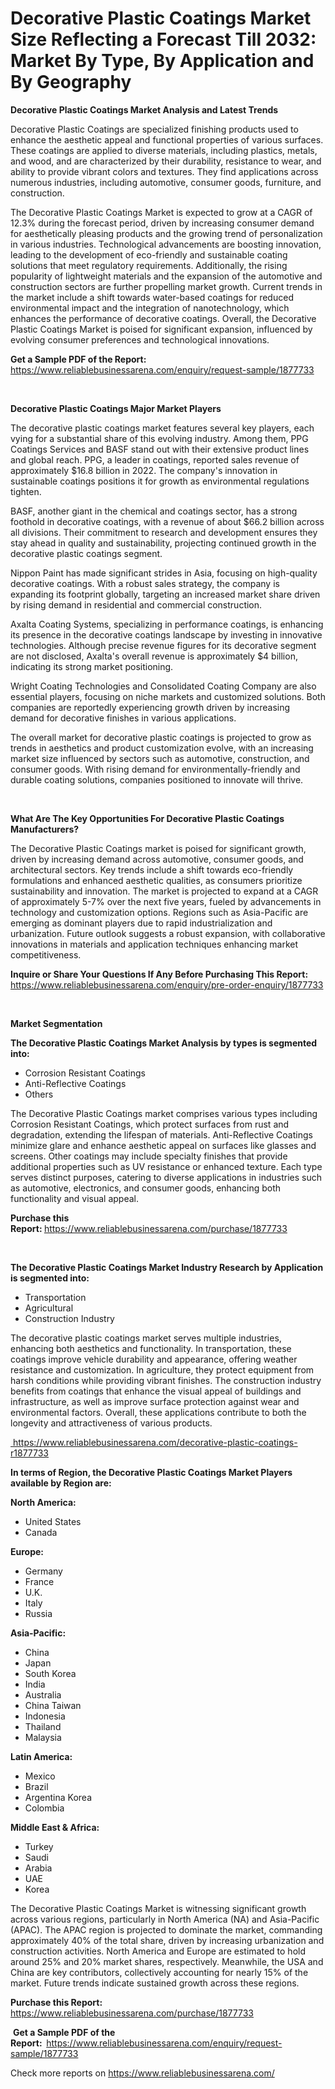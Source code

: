 <p><h1>Decorative Plastic Coatings Market Size Reflecting a Forecast Till 2032: Market By Type, By Application and By Geography</h1></p><p><strong>Decorative Plastic Coatings Market Analysis and Latest Trends</strong></p>
<p><p>Decorative Plastic Coatings are specialized finishing products used to enhance the aesthetic appeal and functional properties of various surfaces. These coatings are applied to diverse materials, including plastics, metals, and wood, and are characterized by their durability, resistance to wear, and ability to provide vibrant colors and textures. They find applications across numerous industries, including automotive, consumer goods, furniture, and construction.</p><p>The Decorative Plastic Coatings Market is expected to grow at a CAGR of 12.3% during the forecast period, driven by increasing consumer demand for aesthetically pleasing products and the growing trend of personalization in various industries. Technological advancements are boosting innovation, leading to the development of eco-friendly and sustainable coating solutions that meet regulatory requirements. Additionally, the rising popularity of lightweight materials and the expansion of the automotive and construction sectors are further propelling market growth. Current trends in the market include a shift towards water-based coatings for reduced environmental impact and the integration of nanotechnology, which enhances the performance of decorative coatings. Overall, the Decorative Plastic Coatings Market is poised for significant expansion, influenced by evolving consumer preferences and technological innovations.</p></p>
<p><strong>Get a Sample PDF of the Report:&nbsp;</strong> <a href="https://www.reliablebusinessarena.com/enquiry/request-sample/1877733?utm_campaign=1892&utm_medium=2&utm_source=Github&utm_content=ia&utm_term=04022025&utm_id=decorative-plastic-coatings">https://www.reliablebusinessarena.com/enquiry/request-sample/1877733</a></p>
<p>&nbsp;</p>
<p><strong>Decorative Plastic Coatings Major Market Players</strong></p>
<p><p>The decorative plastic coatings market features several key players, each vying for a substantial share of this evolving industry. Among them, PPG Coatings Services and BASF stand out with their extensive product lines and global reach. PPG, a leader in coatings, reported sales revenue of approximately $16.8 billion in 2022. The company's innovation in sustainable coatings positions it for growth as environmental regulations tighten.</p><p>BASF, another giant in the chemical and coatings sector, has a strong foothold in decorative coatings, with a revenue of about $66.2 billion across all divisions. Their commitment to research and development ensures they stay ahead in quality and sustainability, projecting continued growth in the decorative plastic coatings segment.</p><p>Nippon Paint has made significant strides in Asia, focusing on high-quality decorative coatings. With a robust sales strategy, the company is expanding its footprint globally, targeting an increased market share driven by rising demand in residential and commercial construction.</p><p>Axalta Coating Systems, specializing in performance coatings, is enhancing its presence in the decorative coatings landscape by investing in innovative technologies. Although precise revenue figures for its decorative segment are not disclosed, Axalta's overall revenue is approximately $4 billion, indicating its strong market positioning.</p><p>Wright Coating Technologies and Consolidated Coating Company are also essential players, focusing on niche markets and customized solutions. Both companies are reportedly experiencing growth driven by increasing demand for decorative finishes in various applications.</p><p>The overall market for decorative plastic coatings is projected to grow as trends in aesthetics and product customization evolve, with an increasing market size influenced by sectors such as automotive, construction, and consumer goods. With rising demand for environmentally-friendly and durable coating solutions, companies positioned to innovate will thrive.</p></p>
<p>&nbsp;</p>
<p><strong>What Are The Key Opportunities For Decorative Plastic Coatings Manufacturers?</strong></p>
<p><p>The Decorative Plastic Coatings market is poised for significant growth, driven by increasing demand across automotive, consumer goods, and architectural sectors. Key trends include a shift towards eco-friendly formulations and enhanced aesthetic qualities, as consumers prioritize sustainability and innovation. The market is projected to expand at a CAGR of approximately 5-7% over the next five years, fueled by advancements in technology and customization options. Regions such as Asia-Pacific are emerging as dominant players due to rapid industrialization and urbanization. Future outlook suggests a robust expansion, with collaborative innovations in materials and application techniques enhancing market competitiveness.</p></p>
<p><strong>Inquire or Share Your Questions If Any Before Purchasing This Report:</strong> <a href="https://www.reliablebusinessarena.com/enquiry/pre-order-enquiry/1877733?utm_campaign=1892&utm_medium=2&utm_source=Github&utm_content=ia&utm_term=04022025&utm_id=decorative-plastic-coatings">https://www.reliablebusinessarena.com/enquiry/pre-order-enquiry/1877733</a></p>
<p>&nbsp;</p>
<p><strong>Market Segmentation</strong></p>
<p><strong>The Decorative Plastic Coatings Market Analysis by types is segmented into:</strong></p>
<p><ul><li>Corrosion Resistant Coatings</li><li>Anti-Reflective Coatings</li><li>Others</li></ul></p>
<p><p>The Decorative Plastic Coatings market comprises various types including Corrosion Resistant Coatings, which protect surfaces from rust and degradation, extending the lifespan of materials. Anti-Reflective Coatings minimize glare and enhance aesthetic appeal on surfaces like glasses and screens. Other coatings may include specialty finishes that provide additional properties such as UV resistance or enhanced texture. Each type serves distinct purposes, catering to diverse applications in industries such as automotive, electronics, and consumer goods, enhancing both functionality and visual appeal.</p></p>
<p><strong>Purchase this Report:&nbsp;</strong><a href="https://www.reliablebusinessarena.com/purchase/1877733?utm_campaign=1892&utm_medium=2&utm_source=Github&utm_content=ia&utm_term=04022025&utm_id=decorative-plastic-coatings">https://www.reliablebusinessarena.com/purchase/1877733</a></p>
<p>&nbsp;</p>
<p><strong>The Decorative Plastic Coatings Market Industry Research by Application is segmented into:</strong></p>
<p><ul><li>Transportation</li><li>Agricultural</li><li>Construction Industry</li></ul></p>
<p><p>The decorative plastic coatings market serves multiple industries, enhancing both aesthetics and functionality. In transportation, these coatings improve vehicle durability and appearance, offering weather resistance and customization. In agriculture, they protect equipment from harsh conditions while providing vibrant finishes. The construction industry benefits from coatings that enhance the visual appeal of buildings and infrastructure, as well as improve surface protection against wear and environmental factors. Overall, these applications contribute to both the longevity and attractiveness of various products.</p></p>
<p><a href="https://www.reliablebusinessarena.com/decorative-plastic-coatings-r1877733?utm_campaign=1892&utm_medium=2&utm_source=Github&utm_content=ia&utm_term=04022025&utm_id=decorative-plastic-coatings">&nbsp;https://www.reliablebusinessarena.com/decorative-plastic-coatings-r1877733</a></p>
<p><strong>In terms of Region, the Decorative Plastic Coatings Market Players available by Region are:</strong></p>
<p>
    <p> <strong> North America: </strong>
        <ul>
            <li>United States</li>
            <li>Canada</li>
        </ul>
        </p> 
    <p> <strong> Europe: </strong>
        <ul>
            <li>Germany</li>
            <li>France</li>
            <li>U.K.</li>
            <li>Italy</li>
            <li>Russia</li>
        </ul>
        </p> 
    <p> <strong> Asia-Pacific: </strong>
        <ul>
            <li>China</li>
            <li>Japan</li>
            <li>South Korea</li>
            <li>India</li>
            <li>Australia</li>
            <li>China Taiwan</li>
            <li>Indonesia</li>
            <li>Thailand</li>
            <li>Malaysia</li>
        </ul>
        </p> 
    <p> <strong> Latin America: </strong>
        <ul>
            <li>Mexico</li>
            <li>Brazil</li>
            <li>Argentina Korea</li>
            <li>Colombia</li>
        </ul>
        </p> 
    <p> <strong> Middle East & Africa: </strong>
        <ul>
            <li>Turkey</li>
            <li>Saudi</li>
            <li>Arabia</li>
            <li>UAE</li>
            <li>Korea</li>
        </ul>
    </p>
    </p>
<p><p>The Decorative Plastic Coatings Market is witnessing significant growth across various regions, particularly in North America (NA) and Asia-Pacific (APAC). The APAC region is projected to dominate the market, commanding approximately 40% of the total share, driven by increasing urbanization and construction activities. North America and Europe are estimated to hold around 25% and 20% market shares, respectively. Meanwhile, the USA and China are key contributors, collectively accounting for nearly 15% of the market. Future trends indicate sustained growth across these regions.</p></p>
<p><strong>Purchase this Report: </strong><a href="https://www.reliablebusinessarena.com/purchase/1877733?utm_campaign=1892&utm_medium=2&utm_source=Github&utm_content=ia&utm_term=04022025&utm_id=decorative-plastic-coatings">https://www.reliablebusinessarena.com/purchase/1877733</a></p>
<p>&nbsp;<strong>Get a Sample PDF of the Report:&nbsp;&nbsp;</strong><a href="https://www.reliablebusinessarena.com/enquiry/request-sample/1877733?utm_campaign=1892&utm_medium=2&utm_source=Github&utm_content=ia&utm_term=04022025&utm_id=decorative-plastic-coatings">https://www.reliablebusinessarena.com/enquiry/request-sample/1877733</a></p>
<p><strong></strong></p>
<p>Check more reports on <a href="https://www.reliablebusinessarena.com/?utm_campaign=1892&utm_medium=2&utm_source=Github&utm_content=ia&utm_term=04022025&utm_id=decorative-plastic-coatings">https://www.reliablebusinessarena.com/</a></p>